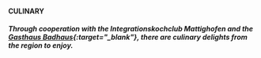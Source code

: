 #### **CULINARY**
##### Through cooperation with the *Integrationskochclub Mattighofen* and the *[Gasthaus Badhaus](https://badhaus.at/){:target="_blank"}*, there are culinary delights from the region to enjoy.
											 